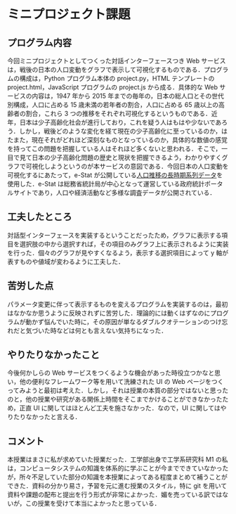 # ミニプロジェクト課題

## プログラム内容

今回ミニプロジェクトとしてつくった対話インターフェースつき Web サービスは，戦後の日本の人口変動をグラフで表示して可視化するものである．プログラムの構成は，Python プログラム本体の project.py，HTML テンプレートの project.html，JavaScript プログラムの project.js から成る．具体的な Web サービスの内容は，1947 年から 2015 年までの毎年の，日本の総人口とその世代別構成，人口に占める 15 歳未満の若年者の割合，人口に占める 65 歳以上の高齢者の割合，これら 3 つの推移をそれぞれ可視化するというものである．近年，日本は少子高齢化社会が進行しており，これを疑う人はもはや少ないであろう．しかし，戦後どのような変化を経て現在の少子高齢化に至っているのか，はたまた，現在それがどれほど深刻なものとなっているのか，具体的な数値の感覚を持ってこの問題を把握している人はそれほど多くないと思われる．そこで，一目で見て日本の少子高齢化問題の歴史と現状を把握できるよう，わかりやすくグラフで可視化しようというのが本サービスの意図である．今回日本の人口変動を可視化するにあたって，e-Stat が公開している[人口推移の長時期系列データ](https://www.e-stat.go.jp/stat-search/files?page=1&toukei=00200524&tstat=000000090001&cycle=0&tclass1=000000090004&cycle_facet=tclass1%3Acycle)を使用した．e-Stat は総務省統計局が中心となって運営している政府統計ポータルサイトであり，人口や経済活動など多様な調査データが公開されている．

## 工夫したところ

対話型インターフェースを実装するということだったため，グラフに表示する項目を選択肢の中から選択すれば，その項目のみグラフ上に表示されるように実装を行った．個々のグラフが見やすくなるよう，表示する選択項目によって y 軸が表すものや値域が変わるように工夫した．

## 苦労した点

パラメータ変更に伴って表示するものを変えるプログラムを実装するのは，最初はなかなか思うように反映されずに苦労した．理論的には動くはずなのにプログラムが動かず悩んでいた時に，その原因が単なるダブルクオテーションのつけ忘れだと気づいた時などは何とも言えない気持ちになった．

## やりたりなかったこと

今後何かしらの Web サービスをつくるような機会があった時役立つかなと思い，他の便利なフレームワーク等を用いて洗練された UI の Web ページをつくってみようと最初は考えた．しかし，それは授業の本質の部分ではないと思ったのと，他の授業や研究がある関係上時間をそこまでかけることができなかったため，正直 UI に関してはほとんど工夫を施さなかった．なので，UI に関してはやりたりなかったと言える．

## コメント

本授業はまさに私が求めていた授業だった．工学部出身で工学系研究科 M1 の私は，コンピュータシステムの知識を体系的に学ぶことが今までできていなかったが，所々不足していた部分の知識を本授業によってある程度まとめて補うことができた．資料の分かり易さ，予習を元に進む授業のスタイル，特に git を用いて資料や課題の配布と提出を行う形式が非常によかった．媚を売っている訳ではないが，この授業を受けて本当によかったと思っている．
